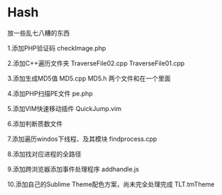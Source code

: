 Hash
====

放一些乱七八糟的东西

1.添加PHP验证码   checkImage.php

2.添加C++遍历文件夹 TraverseFile02.cpp TraverseFile01.cpp

3.添加生成MD5值  MD5.cpp MD5.h 两个文件和在一个里面

4.添加PHP扫描PE文件  pe.php  

5.添加VIM快速移动插件 QuickJump.vim

6.添加判断质数文件

7.添加遍历windos下线程、及其模块  findprocess.cpp

8.添加找对应进程的全路径

9.添加跨浏览器添加事件处理程序   addhandle.js

10.添加自己的Sublime Theme配色方案，尚未完全处理完成   TLT.tmTheme